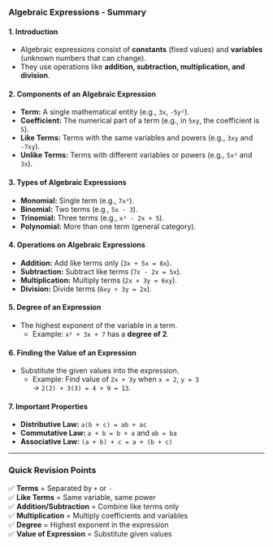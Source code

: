### **Algebraic Expressions - Summary**

#### **1. Introduction**

- Algebraic expressions consist of **constants** (fixed values) and **variables** (unknown numbers that can change).
- They use operations like **addition, subtraction, multiplication, and division**.

#### **2. Components of an Algebraic Expression**

- **Term:** A single mathematical entity (e.g., `3x`, `-5y²`).
- **Coefficient:** The numerical part of a term (e.g., in `5xy`, the coefficient is `5`).
- **Like Terms:** Terms with the same variables and powers (e.g., `3xy` and `-7xy`).
- **Unlike Terms:** Terms with different variables or powers (e.g., `5x²` and `3x`).

#### **3. Types of Algebraic Expressions**

- **Monomial:** Single term (e.g., `7x²`).
- **Binomial:** Two terms (e.g., `5x - 3`).
- **Trinomial:** Three terms (e.g., `x² - 2x + 5`).
- **Polynomial:** More than one term (general category).

#### **4. Operations on Algebraic Expressions**

- **Addition:** Add like terms only (`3x + 5x = 8x`).
- **Subtraction:** Subtract like terms (`7x - 2x = 5x`).
- **Multiplication:** Multiply terms (`2x × 3y = 6xy`).
- **Division:** Divide terms (`6xy ÷ 3y = 2x`).

#### **5. Degree of an Expression**

- The highest exponent of the variable in a term.
  - Example: `x² + 3x + 7` has a **degree of 2**.

#### **6. Finding the Value of an Expression**

- Substitute the given values into the expression.
  - Example: Find value of `2x + 3y` when `x = 2`, `y = 3`  
    → `2(2) + 3(3) = 4 + 9 = 13`.

#### **7. Important Properties**

- **Distributive Law:** `a(b + c) = ab + ac`
- **Commutative Law:** `a + b = b + a` and `ab = ba`
- **Associative Law:** `(a + b) + c = a + (b + c)`

---

### **Quick Revision Points**

✅ **Terms** = Separated by `+` or `-`  
✅ **Like Terms** = Same variable, same power  
✅ **Addition/Subtraction** = Combine like terms only  
✅ **Multiplication** = Multiply coefficients and variables  
✅ **Degree** = Highest exponent in the expression  
✅ **Value of Expression** = Substitute given values  


